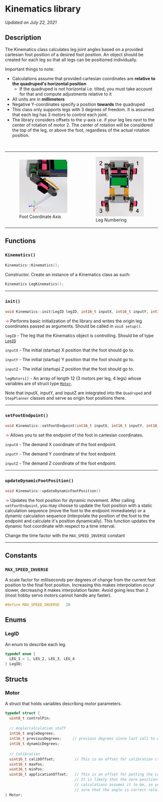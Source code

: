# Kinematics library
_Updated on July 22, 2021_

## Description

The Kinematics class calculates leg joint angles based on a provided cartesian foot position of a desired foot position.
An object should be created for each leg so that all legs can be positioned individually.

Important things to note:

- Calculations assume that provided cartesian coordinates are __relative to the quadruped's horizontal position__ 
    - If the quadruped is not horizontal i.e. tilted, you must take account for that and compute adjustments relative to it
- All units are in __millimeters__
- Negative Y-coordinates specify a position __towards__ the quadruped
- This class only supports legs with 3 degrees of freedom. It is assumed that each leg has 3 motors to control each joint. 
- The library considers offsets to the y-axis i.e. if your leg lies _next_ to the center of rotation of motor 2. The center of rotation will
  be considered the top of the leg, or above the foot, regardless of the actual rotation position.

<br/>

<table style-"width:100%>
  <tr>
    <td>
    <figure>
    <img src="/images/footCoordinates.png" width="300" />
    <figcaption>Foot Coordinate Axis</figcaption>
    </figure>
    </td>
    <td>
    <figure>
    <img src="/images/legNumbering.png" width="300" />
    <figcaption>Leg Numbering</figcaption>
    </figure>
    </td>
  </tr>
</table>

## Functions

### ```Kinematics()```

``` cpp
Kinematics::Kinematics();
```

Constructor. Create an instance of a Kinematics class as such:

``` cpp
Kinematics LegKinematics();
```

<hr/>

### ```init()```

``` cpp
void Kinematics::init(LegID legID, int16_t inputX, int16_t inputY, int16_t inputZ, Motor legMotors[])
```

<span style="color:rgb(255,20,147)">&rarr;</span>  Performs basic initialization of the library and writes the origin leg coordinates passed as arguments. Should be called in ```void setup()```.

```legID``` - The leg that the Kinematics object is controlling. Should be of type [```LegID```](#LegID)

```inputX``` - The initial (startup) X position that the foot should go to.

```inputY``` - The initial (startup) Y position that the foot should go to.

```inputZ``` - The initial (startup) Z position that the foot should go to.

```legMotors[]``` - An array of length 12 (3 motors per leg, 4 legs) whose variables are of struct type [```Motor```](#Motor).

Note that inputX, inputY, and inputZ are integrated into the ```Quadruped``` and ```StepPlanner``` classes and serve as origin foot positions
there.

<hr/>

### ```setFootEndpoint()```

``` cpp
void Kinematics::setFootEndpoint(int16_t inputX, int16_t inputY, int16_t inputZ)
```

<span style="color:rgb(255,20,147)">&rarr;</span> Allows you to set the endpoint of the foot in cartesian coordinates.

```inputX``` - The demand X coordinate of the foot endpoint.

```inputY``` - The demand Y coordinate of the foot endpoint.

```inputZ``` - The demand Z coordinate of the foot endpoint.

<hr/>

### ```updateDynamicFootPosition()```

``` cpp
void Kinematics::updateDynamicFootPosition()
```

<span style="color:rgb(255,20,147)">&rarr;</span> Updates the foot position for dynamic movement. After calling ```setFootEndpoint```, you may 
choose to update the foot position with a static calculation sequence (move the foot to the endpoint immediately) or a dynamic calculation sequence 
(interpolate the position of the foot to the endpoint and calculate it's position dynamically). This function updates the dynamic foot coordinate 
with respect to a time interval.

Change the time factor with the ```MAX_SPEED_INVERSE``` constant

<hr/>

## Constants

### ```MAX_SPEED_INVERSE```

A scale factor for milliseconds per degrees of change from the current foot position to the final foot position. Increasing this makes interpolation occur slower, 
decreasing it makes interpolation faster. Avoid going less than 2 (most hobby servo motors cannot handle any faster).
``` cpp
#define MAX_SPEED_INVERSE   20
```

## Enums

### LegID

An enum to describe each leg. 
``` cpp
typedef enum {
  LEG_1 = 1, LEG_2, LEG_3, LEG_4
} LegID;
```

## Structs

### Motor

A struct that holds variables describing motor parameters.
``` cpp
typedef struct {
  uint8_t controlPin;

  // Angle/calculation stuff
  int16_t angleDegrees;
  int16_t previousDegrees;     // previous degrees since last call to updateDynamicPositions()
  int16_t dynamicDegrees;

  // Calibration
  uint16_t calibOffset;         // This is an offset for calibration (to keep the motor accurate)
  uint16_t maxPos;
  uint16_t minPos;
  uint16_t applicationOffset;   // This is an offset for putting the calculated angles in contex.
                                // It is likely that the zero positions of the motors isn't where
                                // calculations assumes it to be, so you need an offset to make 
                                // sure that the angle is correct relative to the motor's zero.
} Motor;
```